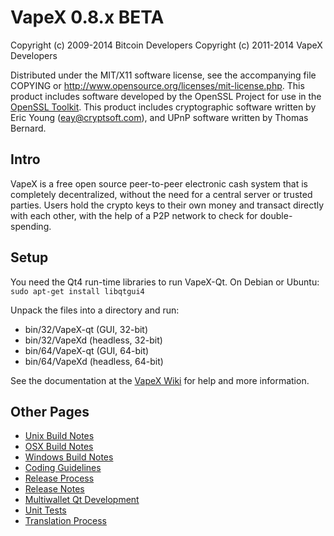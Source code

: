 VapeX 0.8.x BETA
====================

Copyright (c) 2009-2014 Bitcoin Developers
Copyright (c) 2011-2014 VapeX Developers

Distributed under the MIT/X11 software license, see the accompanying
file COPYING or http://www.opensource.org/licenses/mit-license.php.
This product includes software developed by the OpenSSL Project for use in the [OpenSSL Toolkit](http://www.openssl.org/). This product includes
cryptographic software written by Eric Young ([eay@cryptsoft.com](mailto:eay@cryptsoft.com)), and UPnP software written by Thomas Bernard.


Intro
---------------------
VapeX is a free open source peer-to-peer electronic cash system that is
completely decentralized, without the need for a central server or trusted
parties.  Users hold the crypto keys to their own money and transact directly
with each other, with the help of a P2P network to check for double-spending.


Setup
---------------------
You need the Qt4 run-time libraries to run VapeX-Qt. On Debian or Ubuntu:
	`sudo apt-get install libqtgui4`

Unpack the files into a directory and run:

- bin/32/VapeX-qt (GUI, 32-bit)
- bin/32/VapeXd (headless, 32-bit)
- bin/64/VapeX-qt (GUI, 64-bit)
- bin/64/VapeXd (headless, 64-bit)

See the documentation at the [VapeX Wiki](http://VapeX.info)
for help and more information.


Other Pages
---------------------
- [Unix Build Notes](build-unix.md)
- [OSX Build Notes](build-osx.md)
- [Windows Build Notes](build-msw.md)
- [Coding Guidelines](coding.md)
- [Release Process](release-process.md)
- [Release Notes](release-notes.md)
- [Multiwallet Qt Development](multiwallet-qt.md)
- [Unit Tests](unit-tests.md)
- [Translation Process](translation_process.md)
